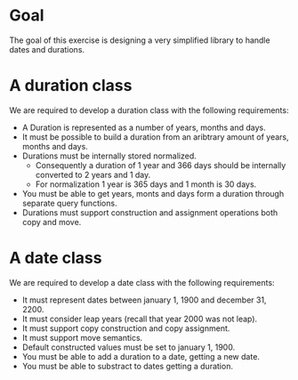 # Goal

The goal of this exercise is designing a very simplified library to handle dates and durations.

# A duration class

We are required to develop a duration class with the following requirements:


* A Duration is represented as a number of years, months and days.
* It must be possible to build a duration from an aribtrary amount of years, months and days.
* Durations must be internally stored normalized. 
    * Consequently a duration of 1 year and 366 days should be internally converted to 2 years and 1 day.
    * For normalization 1 year is 365 days and 1 month is 30 days.
* You must be able to get years, monts and days form a duration through separate query functions.
* Durations must support construction and assignment operations both copy and move.

# A date class

We are required to develop a date class with the following requirements:

* It must represent dates between january 1, 1900 and december 31, 2200.
* It must consider leap years (recall that year 2000 was not leap).
* It must support copy construction and copy assignment.
* It must support move semantics.
* Default constructed values must be set to january 1, 1900.
* You must be able to add a duration to a date, getting a new date.
* You must be able to substract to dates getting a duration.
